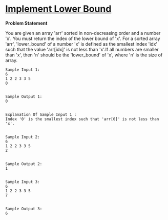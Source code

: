# [Implement Lower Bound](https://www.naukri.com/code360/problems/lower-bound_8165382?utm_source=youtube&utm_medium=affiliate&utm_campaign=codestudio_Striver_BinarySeries)
<p>
  <b>Problem Statement</b>
</p>
<p>
  You are given an array 'arr' sorted in non-decreasing order and a number 'x'. You must return the index of the lower bound of 'x'. For a sorted array 'arr', 'lower_bound' of a number 'x' is defined as the smallest index 'idx' such that the value 'arr[idx]' is not less than 'x'.If all numbers are smaller than 'x', then 'n' should be the 'lower_bound' of 'x', where 'n' is the size of array.
</p>

    Sample Input 1:
    6
    1 2 2 3 3 5
    0
    
    
    Sample Output 1:
    0
    
    
    Explanation Of Sample Input 1 :
    Index '0' is the smallest index such that 'arr[0]' is not less than 'x'.
    
    
    Sample Input 2:
    6
    1 2 2 3 3 5
    2
    
    
    Sample Output 2:
    1
    
    
    Sample Input 3:
    6
    1 2 2 3 3 5
    7
    
    
    Sample Output 3:
    6
